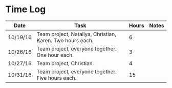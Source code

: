 # Time Log

| Date | Task | Hours | Notes|
|------|------|-------|------|
| 10/19/16 | Team project, Nataliya, Christian, Karen. Two hours each. |  6 |   |
| 10/26/16 | Team project, everyone together.  One hour each. |  3 |   |
| 10/27/16 | Team project, Christian. |  4 |   |
| 10/31/16 | Team project, everyone together.  Five hours each. |  15 |   ||

